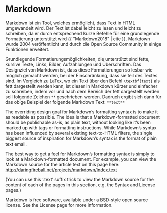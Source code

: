 # Markdown

Markdown ist ein Tool, welches ermöglicht, dass Text in HTML umgewandelt wird. Der Text ist dabei leicht zu lesen und leicht zu schreiben, da er durch entsprechend kurze Befehle für eine grundlegende Formatierung unterstützt wird {{ "Markdown2018" | cite }}. Markdown wurde 2004 veröffentlicht und durch die Open Source Community in einige Funktionen erweitert.

Grundlegende Formatierungsmöglichkeiten, die unterstützt sind fette, kursive Texte, Links, Bilder, Aufzählungen und Überschriften. Das Designziel von Markdown ist, dass diese Formatierungen so lesbar wie möglich gemacht werden, bei der Einschränkung, dass sie teil des Textes sind. Im Vergleich zu LaTex, wo ein Text über den Befehl `\textbf{text}` als fett dargestellt werden kann, ist dieser in Markdown kürzer und einfacher zu schreiben, indem vor und nach dem Bereich der fett dargestellt werden soll folgende Zeichen `**` geschrieben werden. Dadruch ergibt sich dann für das obige Beispiel der folgende Markdown Text: `**text**`




The overriding design goal for Markdown’s formatting syntax is to make it as readable as possible. The idea is that a Markdown-formatted document should be publishable as-is, as plain text, without looking like it’s been marked up with tags or formatting instructions. While Markdown’s syntax has been influenced by several existing text-to-HTML filters, the single biggest source of inspiration for Markdown’s syntax is the format of plain text email.

The best way to get a feel for Markdown’s formatting syntax is simply to look at a Markdown-formatted document. For example, you can view the Markdown source for the article text on this page here: http://daringfireball.net/projects/markdown/index.text

(You can use this ‘.text’ suffix trick to view the Markdown source for the content of each of the pages in this section, e.g. the Syntax and License pages.)

Markdown is free software, available under a BSD-style open source license. See the License page for more information.
